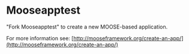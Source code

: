 Mooseapptest
=====

"Fork Mooseapptest" to create a new MOOSE-based application.

For more information see: [http://mooseframework.org/create-an-app/](http://mooseframework.org/create-an-app/)
